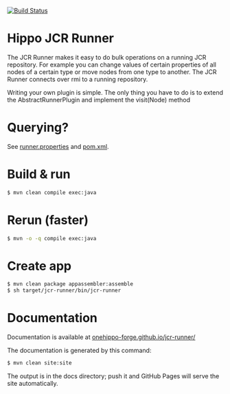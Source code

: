 [![Build Status](https://travis-ci.org/onehippo-forge/jcr-runner.svg?branch=develop)](https://travis-ci.org/onehippo-forge/jcr-runner)

# Hippo JCR Runner

The JCR Runner makes it easy to do bulk operations on a running JCR repository. For example you can change values of certain properties of all nodes of a certain type or move nodes from one type to another. The JCR Runner connects over rmi to a running repository.

Writing your own plugin is simple. The only thing you have to do is to extend the AbstractRunnerPlugin and implement the visit(Node) method

# Querying?

See [runner.properties](runner.properties) and [pom.xml](pom.xml).

# Build & run

```bash
$ mvn clean compile exec:java
```

# Rerun (faster)

```bash
$ mvn -o -q compile exec:java
```

# Create app

```bash
$ mvn clean package appassembler:assemble
$ sh target/jcr-runner/bin/jcr-runner
```

# Documentation 

Documentation is available at [onehippo-forge.github.io/jcr-runner/](https://onehippo-forge.github.io/jcr-runner/)

The documentation is generated by this command:

```bash
$ mvn clean site:site
```

The output is in the docs directory; push it and GitHub Pages will serve the site automatically. 

